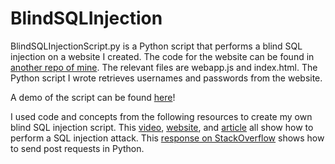 # BlindSQLInjection

BlindSQLInjectionScript.py is a Python script that performs a blind SQL injection on a website I created. The code for the website can be found in [another repo of mine](https://github.com/akotra1999/BasicSQLInjection). The relevant files are webapp.js and index.html. The Python script I wrote retrieves usernames and passwords from the website. 

A demo of the script can be found [here](https://youtu.be/X5A3ILtbkDs)!

I used code and concepts from the following resources to create my own blind SQL injection script. This [video](https://www.youtube.com/watch?v=ciNHn38EyRc), [website](https://defendtheweb.net/article/blind-sql-injection), and [article](https://lakshmi993.medium.com/blind-sql-injection-mysql-data-base-d2f35afbc451) all show how to perform a SQL injection attack. This [response on StackOverflow](https://stackoverflow.com/a/38588880) shows how to send post requests in Python.  
